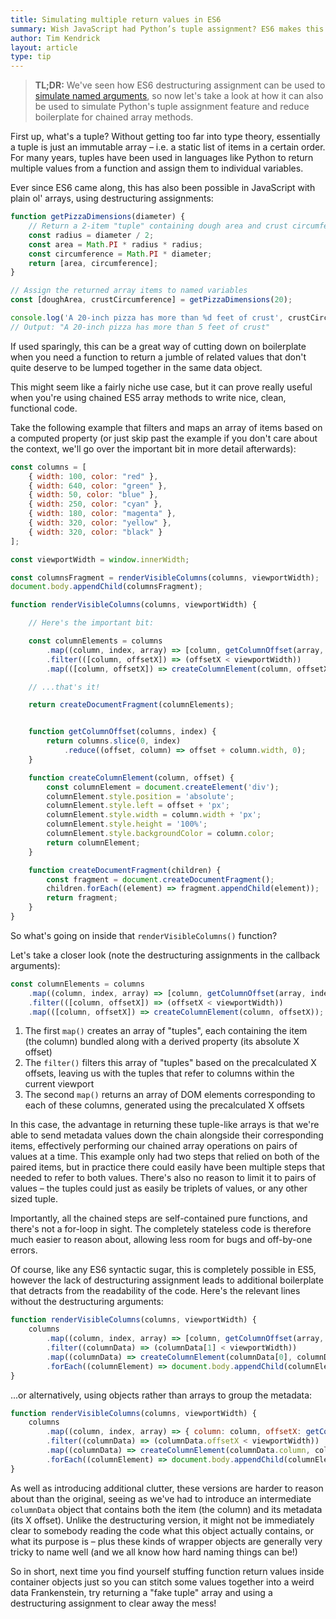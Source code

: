 ```yaml
---
title: Simulating multiple return values in ES6
summary: Wish JavaScript had Python’s tuple assignment? ES6 makes this dream a reality!
author: Tim Kendrick
layout: article
type: tip
---
```


> **TL;DR:** We've seen how ES6 destructuring assignment can be used to [simulate named arguments](/articles/2016/03/31/named-es6-arguments.html), so now let's take a look at how it can also be used to simulate Python's tuple assignment feature and reduce boilerplate for chained array methods.

First up, what's a tuple? Without getting too far into type theory, essentially a tuple is just an immutable array – i.e. a static list of items in a certain order. For many years, tuples have been used in languages like Python to return multiple values from a function and assign them to individual variables.

Ever since ES6 came along, this has also been possible in JavaScript with plain ol' arrays, using destructuring assignments:

```javascript
function getPizzaDimensions(diameter) {
	// Return a 2-item "tuple" containing dough area and crust circumference
	const radius = diameter / 2;
	const area = Math.PI * radius * radius;
	const circumference = Math.PI * diameter;
	return [area, circumference];
}

// Assign the returned array items to named variables
const [doughArea, crustCircumference] = getPizzaDimensions(20);

console.log('A 20-inch pizza has more than %d feet of crust', crustCircumference / 12);
// Output: "A 20-inch pizza has more than 5 feet of crust"
```

If used sparingly, this can be a great way of cutting down on boilerplate when you need a function to return a jumble of related values that don't quite deserve to be lumped together in the same data object.

This might seem like a fairly niche use case, but it can prove really useful when you're using chained ES5 array methods to write nice, clean, functional code.

Take the following example that filters and maps an array of items based on a computed property (or just skip past the example if you don't care about the context, we'll go over the important bit in more detail afterwards):

```javascript
const columns = [
	{ width: 100, color: "red" },
	{ width: 640, color: "green" },
	{ width: 50, color: "blue" },
	{ width: 250, color: "cyan" },
	{ width: 180, color: "magenta" },
	{ width: 320, color: "yellow" },
	{ width: 320, color: "black" }
];

const viewportWidth = window.innerWidth;

const columnsFragment = renderVisibleColumns(columns, viewportWidth);
document.body.appendChild(columnsFragment);

function renderVisibleColumns(columns, viewportWidth) {

	// Here's the important bit:

	const columnElements = columns
		.map((column, index, array) => [column, getColumnOffset(array, index)])
		.filter(([column, offsetX]) => (offsetX < viewportWidth))
		.map(([column, offsetX]) => createColumnElement(column, offsetX));

	// ...that's it!

	return createDocumentFragment(columnElements);


	function getColumnOffset(columns, index) {
		return columns.slice(0, index)
			.reduce((offset, column) => offset + column.width, 0);
	}

	function createColumnElement(column, offset) {
		const columnElement = document.createElement('div');
		columnElement.style.position = 'absolute';
		columnElement.style.left = offset + 'px';
		columnElement.style.width = column.width + 'px';
		columnElement.style.height = '100%';
		columnElement.style.backgroundColor = column.color;
		return columnElement;
	}

	function createDocumentFragment(children) {
		const fragment = document.createDocumentFragment();
		children.forEach((element) => fragment.appendChild(element));
		return fragment;
	}
}
```

So what's going on inside that `renderVisibleColumns()` function?

Let's take a closer look (note the destructuring assignments in the callback arguments):

```javascript
const columnElements = columns
	.map((column, index, array) => [column, getColumnOffset(array, index)])
	.filter(([column, offsetX]) => (offsetX < viewportWidth))
	.map(([column, offsetX]) => createColumnElement(column, offsetX));
```

1. The first `map()` creates an array of "tuples", each containing the item (the column) bundled along with a derived property (its absolute X offset)
2. The `filter()` filters this array of "tuples" based on the precalculated X offsets, leaving us with the tuples that refer to columns within the current viewport
3. The second `map()` returns an array of DOM elements corresponding to each of these columns, generated using the precalculated X offsets

In this case, the advantage in returning these tuple-like arrays is that we're able to send metadata values down the chain alongside their corresponding items, effectively performing our chained array operations on pairs of values at a time. This example only had two steps that relied on both of the paired items, but in practice there could easily have been multiple steps that needed to refer to both values. There's also no reason to limit it to pairs of values – the tuples could just as easily be triplets of values, or any other sized tuple.

Importantly, all the chained steps are self-contained pure functions, and there's not a for-loop in sight. The completely stateless code is therefore much easier to reason about, allowing less room for bugs and off-by-one errors.

Of course, like any ES6 syntactic sugar, this is completely possible in ES5, however the lack of destructuring assignment leads to additional boilerplate that detracts from the readability of the code. Here's the relevant lines without the destructuring arguments:

```javascript
function renderVisibleColumns(columns, viewportWidth) {
	columns
		.map((column, index, array) => [column, getColumnOffset(array, index)])
		.filter((columnData) => (columnData[1] < viewportWidth))
		.map((columnData) => createColumnElement(columnData[0], columnData[1]))
		.forEach((columnElement) => document.body.appendChild(columnElement));
}
```

...or alternatively, using objects rather than arrays to group the metadata:

```javascript
function renderVisibleColumns(columns, viewportWidth) {
	columns
		.map((column, index, array) => { column: column, offsetX: getColumnOffset(array, index) })
		.filter((columnData) => (columnData.offsetX < viewportWidth))
		.map((columnData) => createColumnElement(columnData.column, columnData.offsetX))
		.forEach((columnElement) => document.body.appendChild(columnElement));
}
```

As well as introducing additional clutter, these versions are harder to reason about than the original, seeing as we've had to introduce an intermediate `columnData` object that contains both the item (the column) and its metadata (its X offset). Unlike the destructuring version, it might not be immediately clear to somebody reading the code what this object actually contains, or what its purpose is – plus these kinds of wrapper objects are generally very tricky to name well (and we all know how hard naming things can be!)

So in short, next time you find yourself stuffing function return values inside container objects just so you can stitch some values together into a weird data Frankenstein, try returning a "fake tuple" array and using a destructuring assignment to clear away the mess!
